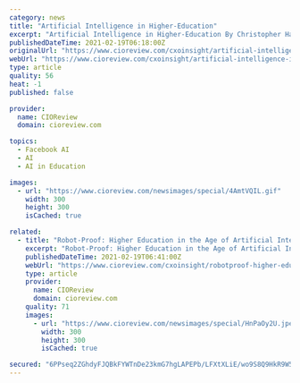 ```yaml
---
category: news
title: "Artificial Intelligence in Higher-Education"
excerpt: "Artificial Intelligence in Higher-Education By Christopher Harrison, CTO, Nova Southeastern University - Over the last few years, Artificial Intelligence (AI) has been gaining momentum across all industries and all spectrums"
publishedDateTime: 2021-02-19T06:18:00Z
originalUrl: "https://www.cioreview.com/cxoinsight/artificial-intelligence-in-highereducation-nid-25668-cid-27.html"
webUrl: "https://www.cioreview.com/cxoinsight/artificial-intelligence-in-highereducation-nid-25668-cid-27.html"
type: article
quality: 56
heat: -1
published: false

provider:
  name: CIOReview
  domain: cioreview.com

topics:
  - Facebook AI
  - AI
  - AI in Education

images:
  - url: "https://www.cioreview.com/newsimages/special/4AmtVQIL.gif"
    width: 300
    height: 300
    isCached: true

related:
  - title: "Robot-Proof: Higher Education in the Age of Artificial Intelligence"
    excerpt: "Robot-Proof: Higher Education in the Age of Artificial Intelligence By Joseph E. Aoun, President, Northeastern University - As advanced machines and computers become more and more proficient at picking investments,"
    publishedDateTime: 2021-02-19T06:41:00Z
    webUrl: "https://www.cioreview.com/cxoinsight/robotproof-higher-education-in-the-age-of-artificial-intelligence-nid-26425-cid-75.html"
    type: article
    provider:
      name: CIOReview
      domain: cioreview.com
    quality: 71
    images:
      - url: "https://www.cioreview.com/newsimages/special/HnPaOy2U.jpeg"
        width: 300
        height: 300
        isCached: true

secured: "6PPseq2ZGhdyFJQBkFYWTnDe23kmG7hgLAPEPb/LFXtXLiE/wo9S8Q9HkR9W5jM69DmH8doY4L/7xZKf8EAZ17chckD3pJ2rxa3k4QnAMJEoskhQnDTSuJ0yRmIUhhMBXKEiDnwIOjvTr5IbOR7m/E9TZcrZ83erSDtXextDUkN4+L2ylAmPlLmmGCeUfHvQO8gu9e5S57VnREpatCL6oOus2tNZYzc+7++Eta1e35CPxxy0yAeDZU8XvpafoiEB3HlMezCvIWBKjuJJf1CtJDUcuS0mjBAQE7X+fODcRhTDLjhJBeJfFEvw4oeXdFFhHw169BQgQzZ7vlclUN7lHwC/Z5K4riavJT6rbBlb9V0=;mv552+uv1yPd9rzTyZY4TQ=="
---
```



